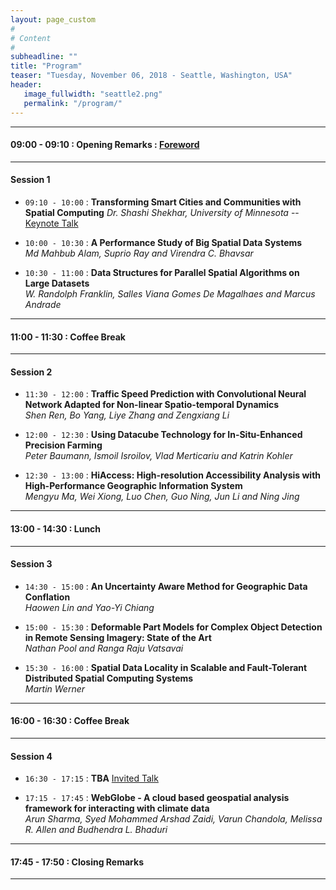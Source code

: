 ```yaml
---
layout: page_custom
#
# Content
#
subheadline: ""
title: "Program"
teaser: "Tuesday, November 06, 2018 - Seattle, Washington, USA"
header:
   image_fullwidth: "seattle2.png"
   permalink: "/program/"
---
```


---------------------------------------

#### 09:00 - 09:10 : Opening Remarks : [Foreword](docs/Frontmatter.pdf)

---------------------------------------

#### Session 1

* `09:10 - 10:00` : **Transforming Smart Cities and Communities with Spatial Computing** *Dr. Shashi Shekhar, University of Minnesota* -- [Keynote Talk](/program/keynotes/#talk1)

* `10:00 - 10:30` : **A Performance Study of Big Spatial Data Systems**   
*Md Mahbub Alam, Suprio Ray and Virendra C. Bhavsar*

* `10:30 - 11:00` : **Data Structures for Parallel Spatial Algorithms on Large Datasets**   
*W. Randolph Franklin, Salles Viana Gomes De Magalhaes and Marcus Andrade*

---------------------------------------

#### 11:00 - 11:30 : Coffee Break

---------------------------------------

#### Session 2

* `11:30 - 12:00` : **Traffic Speed Prediction with Convolutional Neural Network Adapted for Non-linear Spatio-temporal Dynamics**   
*Shen Ren, Bo Yang, Liye Zhang and Zengxiang Li*

* `12:00 - 12:30` : **Using Datacube Technology for In-Situ-Enhanced Precision Farming**   
*Peter Baumann, Ismoil Isroilov, Vlad Merticariu and Katrin Kohler*

* `12:30 - 13:00` : **HiAccess: High-resolution Accessibility Analysis with High-Performance Geographic Information System**   
*Mengyu Ma, Wei Xiong, Luo Chen, Guo Ning, Jun Li and Ning Jing*

---------------------------------------

#### 13:00 - 14:30 : Lunch

---------------------------------------

#### Session 3

* `14:30 - 15:00` : **An Uncertainty Aware Method for Geographic Data Conflation**   
*Haowen Lin and Yao-Yi Chiang*

* `15:00 - 15:30` : **Deformable Part Models for Complex Object Detection in Remote Sensing Imagery: State of the Art**   
*Nathan Pool and Ranga Raju Vatsavai*

* `15:30 - 16:00` : **Spatial Data Locality in Scalable and Fault-Tolerant Distributed Spatial Computing Systems**     
*Martin Werner*

---------------------------------------

#### 16:00 - 16:30 : Coffee Break

---------------------------------------

#### Session 4

* `16:30 - 17:15` : **TBA** [Invited Talk](/program/keynotes/#talk2)

* `17:15 - 17:45` : **WebGlobe - A cloud based geospatial analysis framework for interacting with climate data**   
*Arun Sharma, Syed Mohammed Arshad Zaidi, Varun Chandola, Melissa R. Allen and Budhendra L. Bhaduri*

---------------------------------------

#### 17:45 - 17:50 : Closing Remarks

---------------------------------------

<br />
<br />





